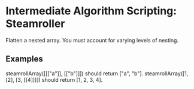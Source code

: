# Intermediate Algorithm Scripting: Steamroller

Flatten a nested array. You must account for varying levels of nesting.

## Examples

steamrollArray([[["a"]], [["b"]]]) should return ["a", "b"].
steamrollArray([1, [2], [3, [[4]]]]) should return [1, 2, 3, 4].
